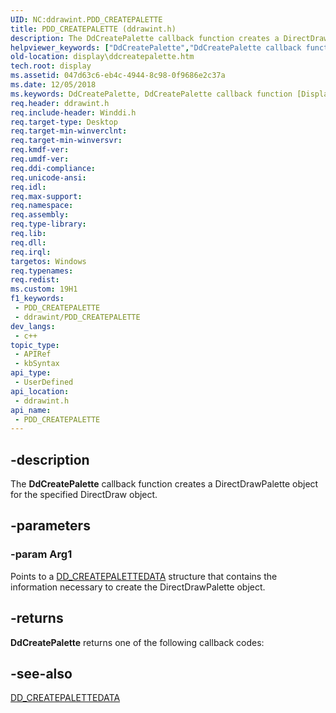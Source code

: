 ```yaml
---
UID: NC:ddrawint.PDD_CREATEPALETTE
title: PDD_CREATEPALETTE (ddrawint.h)
description: The DdCreatePalette callback function creates a DirectDrawPalette object for the specified DirectDraw object.
helpviewer_keywords: ["DdCreatePalette","DdCreatePalette callback function [Display Devices]","PDD_CREATEPALETTE","PDD_CREATEPALETTE callback","ddfncs_5930e0e6-1029-4c6d-aa6b-b8050e2f9d9d.xml","ddrawint/DdCreatePalette","display.ddcreatepalette"]
old-location: display\ddcreatepalette.htm
tech.root: display
ms.assetid: 047d63c6-eb4c-4944-8c98-0f9686e2c37a
ms.date: 12/05/2018
ms.keywords: DdCreatePalette, DdCreatePalette callback function [Display Devices], PDD_CREATEPALETTE, PDD_CREATEPALETTE callback, ddfncs_5930e0e6-1029-4c6d-aa6b-b8050e2f9d9d.xml, ddrawint/DdCreatePalette, display.ddcreatepalette
req.header: ddrawint.h
req.include-header: Winddi.h
req.target-type: Desktop
req.target-min-winverclnt: 
req.target-min-winversvr: 
req.kmdf-ver: 
req.umdf-ver: 
req.ddi-compliance: 
req.unicode-ansi: 
req.idl: 
req.max-support: 
req.namespace: 
req.assembly: 
req.type-library: 
req.lib: 
req.dll: 
req.irql: 
targetos: Windows
req.typenames: 
req.redist: 
ms.custom: 19H1
f1_keywords:
 - PDD_CREATEPALETTE
 - ddrawint/PDD_CREATEPALETTE
dev_langs:
 - c++
topic_type:
 - APIRef
 - kbSyntax
api_type:
 - UserDefined
api_location:
 - ddrawint.h
api_name:
 - PDD_CREATEPALETTE
---
```


## -description

The <b>DdCreatePalette</b> callback function creates a DirectDrawPalette object for the specified DirectDraw object.

## -parameters

### -param Arg1

Points to a <a href="/windows/desktop/api/ddrawint/ns-ddrawint-dd_createpalettedata">DD_CREATEPALETTEDATA</a> structure that contains the information necessary to create the DirectDrawPalette object.

## -returns

<b>DdCreatePalette</b> returns one of the following callback codes:

## -see-also

<a href="/windows/desktop/api/ddrawint/ns-ddrawint-dd_createpalettedata">DD_CREATEPALETTEDATA</a>

